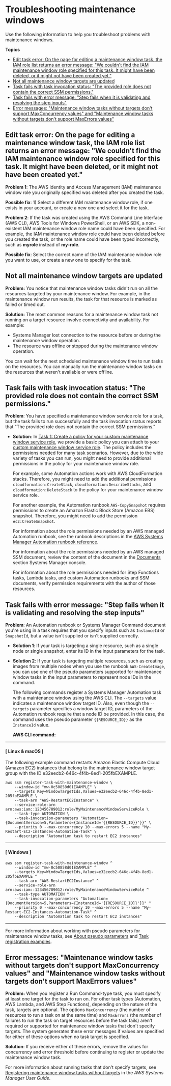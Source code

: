 # Troubleshooting maintenance windows<a name="troubleshooting-maintenance-windows"></a>

Use the following information to help you troubleshoot problems with maintenance windows\.

**Topics**
+ [Edit task error: On the page for editing a maintenance window task, the IAM role list returns an error message: "We couldn't find the IAM maintenance window role specified for this task\. It might have been deleted, or it might not have been created yet\."](#maintenance-window-role-troubleshooting)
+ [Not all maintenance window targets are updated](#targets-not-updated)
+ [Task fails with task invocation status: "The provided role does not contain the correct SSM permissions\."](#incorrect-ssm-permissions)
+ [Task fails with error message: "Step fails when it is validating and resolving the step inputs"](#step-fails)
+ [Error messages: "Maintenance window tasks without targets don't support MaxConcurrency values" and "Maintenance window tasks without targets don't support MaxErrors values"](#maxconcurrency-maxerrors-not-supported)

## Edit task error: On the page for editing a maintenance window task, the IAM role list returns an error message: "We couldn't find the IAM maintenance window role specified for this task\. It might have been deleted, or it might not have been created yet\."<a name="maintenance-window-role-troubleshooting"></a>

**Problem 1**: The AWS Identity and Access Management \(IAM\) maintenance window role you originally specified was deleted after you created the task\.

**Possible fix**: 1\) Select a different IAM maintenance window role, if one exists in your account, or create a new one and select it for the task\. 

**Problem 2**: If the task was created using the AWS Command Line Interface \(AWS CLI\), AWS Tools for Windows PowerShell, or an AWS SDK, a non\-existent IAM maintenance window role name could have been specified\. For example, the IAM maintenance window role could have been deleted before you created the task, or the role name could have been typed incorrectly, such as **myrole** instead of **my\-role**\.

**Possible fix**: Select the correct name of the IAM maintenance window role you want to use, or create a new one to specify for the task\. 

## Not all maintenance window targets are updated<a name="targets-not-updated"></a>

**Problem:** You notice that maintenance window tasks didn't run on all the resources targeted by your maintenance window\. For example, in the maintenance window run results, the task for that resource is marked as failed or timed out\.

**Solution:** The most common reasons for a maintenance window task not running on a target resource involve connectivity and availability\. For example:
+ Systems Manager lost connection to the resource before or during the maintenance window operation\.
+ The resource was offline or stopped during the maintenance window operation\.

You can wait for the next scheduled maintenance window time to run tasks on the resources\. You can manually run the maintenance window tasks on the resources that weren't available or were offline\.

## Task fails with task invocation status: "The provided role does not contain the correct SSM permissions\."<a name="incorrect-ssm-permissions"></a>

**Problem**: You have specified a maintenance window service role for a task, but the task fails to run successfully and the task invocation status reports that "The provided role does not contain the correct SSM permissions\." 
+ **Solution**: In [Task 1: Create a policy for your custom maintenance window service role](sysman-maintenance-perm-console.md#sysman-maintenance-role-policy), we provide a basic policy you can attach to your [custom maintenance window service role](sysman-maintenance-perm-console.md#sysman-maintenance-role)\. The policy includes the permissions needed for many task scenarios\. However, due to the wide variety of tasks you can run, you might need to provide additional permissions in the policy for your maintenance window role\.

  For example, some Automation actions work with AWS CloudFormation stacks\. Therefore, you might need to add the additional permissions `cloudformation:CreateStack`, `cloudformation:DescribeStacks`, and `cloudformation:DeleteStack` to the policy for your maintenance window service role\. 

  For another example, the Automation runbook `AWS-CopySnapshot` requires permissions to create an Amazon Elastic Block Store \(Amazon EBS\) snapshot\. Therefore, you might need to add the permission `ec2:CreateSnapshot`\.

  For information about the role permissions needed by an AWS managed Automation runbook, see the runbook descriptions in the [AWS Systems Manager Automation runbook reference](https://docs.aws.amazon.com/systems-manager-automation-runbooks/latest/userguide/automation-runbook-reference.html)\.

  For information about the role permissions needed by an AWS managed SSM document, review the content of the document in the [Documents](https://console.aws.amazon.com/systems-manager/documents) section Systems Manager console\.

  For information about the role permissions needed for Step Functions tasks, Lambda tasks, and custom Automation runbooks and SSM documents, verify permission requirements with the author of those resources\.

## Task fails with error message: "Step fails when it is validating and resolving the step inputs"<a name="step-fails"></a>

**Problem**: An Automation runbook or Systems Manager Command document you're using in a task requires that you specify inputs such as `InstanceId` or `SnapshotId`, but a value isn't supplied or isn't supplied correctly\.
+ **Solution 1**: If your task is targeting a single resource, such as a single node or single snapshot, enter its ID in the input parameters for the task\.
+ **Solution 2**: If your task is targeting multiple resources, such as creating images from multiple nodes when you use the runbook `AWS-CreateImage`, you can use one of the pseudo parameters supported for maintenance window tasks in the input parameters to represent node IDs in the command\. 

  The following commands register a Systems Manager Automation task with a maintenance window using the AWS CLI\. The `--targets` value indicates a maintenance window target ID\. Also, even though the `--targets` parameter specifies a window target ID, parameters of the Automation runbook require that a node ID be provided\. In this case, the command uses the pseudo parameter `{{RESOURCE_ID}}` as the `InstanceId` value\.

  **AWS CLI command:**

------
#### [ Linux & macOS ]

  The following example command restarts Amazon Elastic Compute Cloud \(Amazon EC2\) instances that belong to the maintenance window target group with the ID e32eecb2\-646c\-4f4b\-8ed1\-205fbEXAMPLE\.

  ```
  aws ssm register-task-with-maintenance-window \
      --window-id "mw-0c50858d01EXAMPLE" \
      --targets Key=WindowTargetIds,Values=e32eecb2-646c-4f4b-8ed1-205fbEXAMPLE \
      --task-arn "AWS-RestartEC2Instance" \
      --service-role-arn arn:aws:iam::123456789012:role/MyMaintenanceWindowServiceRole \
      --task-type AUTOMATION \
      --task-invocation-parameters "Automation={DocumentVersion=5,Parameters={InstanceId='{{RESOURCE_ID}}'}}" \
      --priority 0 --max-concurrency 10 --max-errors 5 --name "My-Restart-EC2-Instances-Automation-Task" \
      --description "Automation task to restart EC2 instances"
  ```

------
#### [ Windows ]

  ```
  aws ssm register-task-with-maintenance-window ^
      --window-id "mw-0c50858d01EXAMPLE" ^
      --targets Key=WindowTargetIds,Values=e32eecb2-646c-4f4b-8ed1-205fbEXAMPLE ^
      --task-arn "AWS-RestartEC2Instance" ^
      --service-role-arn arn:aws:iam::123456789012:role/MyMaintenanceWindowServiceRole ^
      --task-type AUTOMATION ^
      --task-invocation-parameters "Automation={DocumentVersion=5,Parameters={InstanceId='{{RESOURCE_ID}}'}}" ^
      --priority 0 --max-concurrency 10 --max-errors 5 --name "My-Restart-EC2-Instances-Automation-Task" ^
      --description "Automation task to restart EC2 instances"
  ```

------

  For more information about working with pseudo parameters for maintenance window tasks, see [About pseudo parameters](mw-cli-register-tasks-parameters.md) and [Task registration examples](mw-cli-register-tasks-examples.md#task-examples)\.

## Error messages: "Maintenance window tasks without targets don't support MaxConcurrency values" and "Maintenance window tasks without targets don't support MaxErrors values"<a name="maxconcurrency-maxerrors-not-supported"></a>

**Problem:** When you register a Run Command\-type task, you must specify at least one target for the task to run on\. For other task types \(Automation, AWS Lambda, and AWS Step Functions\), depending on the nature of the task, targets are optional\. The options `MaxConcurrency` \(the number of resources to run a task on at the same time\) and `MaxErrors` \(the number of failures to run the task on target resources before the task fails\) aren't required or supported for maintenance window tasks that don't specify targets\. The system generates these error messages if values are specified for either of these options when no task target is specified\.

**Solution**: If you receive either of these errors, remove the values for concurrency and error threshold before continuing to register or update the maintenance window task\.

For more information about running tasks that don't specify targets, see [Registering maintenance window tasks without targets](maintenance-windows-targetless-tasks.md) in the *AWS Systems Manager User Guide*\.